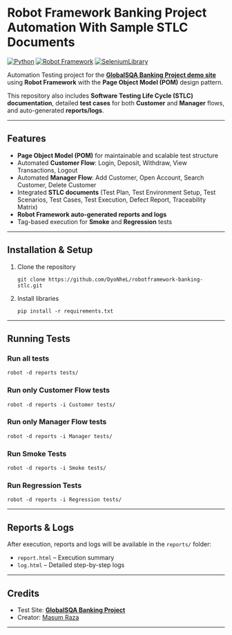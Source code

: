 # Robot Framework Banking Project Automation With Sample STLC Documents

[![Python](https://img.shields.io/badge/Python-3.8%2B-blue.svg)](https://www.python.org/)
[![Robot Framework](https://img.shields.io/badge/Robot%20Framework-6.x-orange.svg)](https://robotframework.org/)
[![SeleniumLibrary](https://img.shields.io/badge/SeleniumLibrary-latest-green.svg)](#)

Automation Testing project for the **[GlobalSQA Banking Project demo site](https://www.globalsqa.com/angularJs-protractor/BankingProject/#/login)** using **Robot Framework** with the **Page Object Model (POM)** design pattern.

This repository also includes **Software Testing Life Cycle (STLC) documentation**, detailed **test cases** for both **Customer** and **Manager** flows, and auto-generated **reports/logs**.

---

## Features

* **Page Object Model (POM)** for maintainable and scalable test structure
* Automated **Customer Flow**: Login, Deposit, Withdraw, View Transactions, Logout
* Automated **Manager Flow**: Add Customer, Open Account, Search Customer, Delete Customer
* Integrated **STLC documents** (Test Plan, Test Environment Setup, Test Scenarios, Test Cases, Test Execution, Defect Report, Traceability Matrix)
* **Robot Framework auto-generated reports and logs**
* Tag-based execution for **Smoke** and **Regression** tests

---

## Installation & Setup

1. Clone the repository

   ```
   git clone https://github.com/DyoNheL/robotframework-banking-stlc.git
   ```
2. Install libraries

   ```
   pip install -r requirements.txt
   ```

---

## Running Tests

### Run all tests

```
robot -d reports tests/
```

### Run only **Customer Flow** tests

```
robot -d reports -i Customer tests/
```

### Run only **Manager Flow** tests

```
robot -d reports -i Manager tests/
```

### Run **Smoke Tests**

```
robot -d reports -i Smoke tests/
```

### Run **Regression Tests**

```
robot -d reports -i Regression tests/
```

---

## Reports & Logs

After execution, reports and logs will be available in the `reports/` folder:

* `report.html` – Execution summary
* `log.html` – Detailed step-by-step logs

---

## Credits

* Test Site: **[GlobalSQA Banking Project](https://www.globalsqa.com/angularJs-protractor/BankingProject/#/login)**
* Creator: [Masum Raza](https://github.com/masumrazait/DemoAutomationBank)

---
